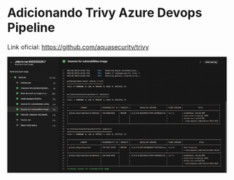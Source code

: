 # Adicionando Trivy Azure Devops Pipeline

Link oficial: https://github.com/aquasecurity/trivy 

![pipeline](pipeline.png)
